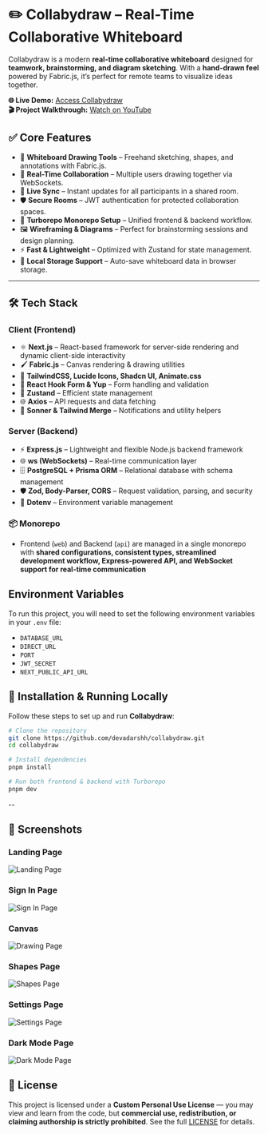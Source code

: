 # ✏️ Collabydraw – Real-Time Collaborative Whiteboard

Collabydraw is a modern **real-time collaborative whiteboard** designed for **teamwork, brainstorming, and diagram sketching**. With a **hand-drawn feel** powered by Fabric.js, it’s perfect for remote teams to visualize ideas together.

**🌐 Live Demo:** [Access Collabydraw](https://collabydraw-web.vercel.app/)  
**🎬 Project Walkthrough:** [Watch on YouTube](https://youtube.com/your-video-link)

## ✅ Core Features

- 🎨 **Whiteboard Drawing Tools** – Freehand sketching, shapes, and annotations with Fabric.js.
- 🤝 **Real-Time Collaboration** – Multiple users drawing together via WebSockets.
- 📡 **Live Sync** – Instant updates for all participants in a shared room.
- 🛡 **Secure Rooms** – JWT authentication for protected collaboration spaces.
- 🔄 **Turborepo Monorepo Setup** – Unified frontend & backend workflow.
- 🖼 **Wireframing & Diagrams** – Perfect for brainstorming sessions and design planning.
- ⚡ **Fast & Lightweight** – Optimized with Zustand for state management.
- 💾 **Local Storage Support** – Auto-save whiteboard data in browser storage.

---

## 🛠 Tech Stack

### **Client (Frontend)**

- ⚛️ **Next.js** – React-based framework for server-side rendering and dynamic client-side interactivity
- 🖌 **Fabric.js** – Canvas rendering & drawing utilities
- 🎨 **TailwindCSS, Lucide Icons, Shadcn UI, Animate.css**
- 📝 **React Hook Form & Yup** – Form handling and validation
- 🔄 **Zustand** – Efficient state management
- 🌐 **Axios** – API requests and data fetching
- 🔔 **Sonner & Tailwind Merge** – Notifications and utility helpers

### **Server (Backend)**

- ⚡ **Express.js** – Lightweight and flexible Node.js backend framework
- 🌐 **ws (WebSockets)** – Real-time communication layer
- 🗄 **PostgreSQL + Prisma ORM** – Relational database with schema management
- 🛡 **Zod, Body-Parser, CORS** – Request validation, parsing, and security
- 🌱 **Dotenv** – Environment variable management

### **📦 Monorepo**

- Frontend (`web`) and Backend (`api`) are managed in a single monorepo with **shared configurations, consistent types, streamlined development workflow, Express-powered API, and WebSocket support for real-time communication**

## Environment Variables

To run this project, you will need to set the following environment variables in your `.env` file:

- `DATABASE_URL`
- `DIRECT_URL`
- `PORT`
- `JWT_SECRET`
- `NEXT_PUBLIC_API_URL`

## 🚀 Installation & Running Locally

Follow these steps to set up and run **Collabydraw**:

```bash
# Clone the repository
git clone https://github.com/devadarshh/collabydraw.git
cd collabydraw

# Install dependencies
pnpm install

# Run both frontend & backend with Turborepo
pnpm dev

```

--

## 📸 Screenshots

### Landing Page

![Landing Page](apps/web/assets/screenshots/landingPage.png)

### Sign In Page

![Sign In Page](apps/web/assets/screenshots/signinpage.png)

### Canvas

![Drawing Page](apps/web/assets/screenshots/main.png)

### Shapes Page

![Shapes Page](apps/web/assets/screenshots/shapes.png)

### Settings Page

![Settings Page](apps/web/assets/screenshots/settings.png)

### Dark Mode Page

![Dark Mode Page](apps/web/assets/screenshots/darkMode.png)

## 📄 License

This project is licensed under a **Custom Personal Use License** — you may view and learn from the code, but **commercial use, redistribution, or claiming authorship is strictly prohibited**.
See the full [LICENSE](./LICENSE) for details.

```

```
